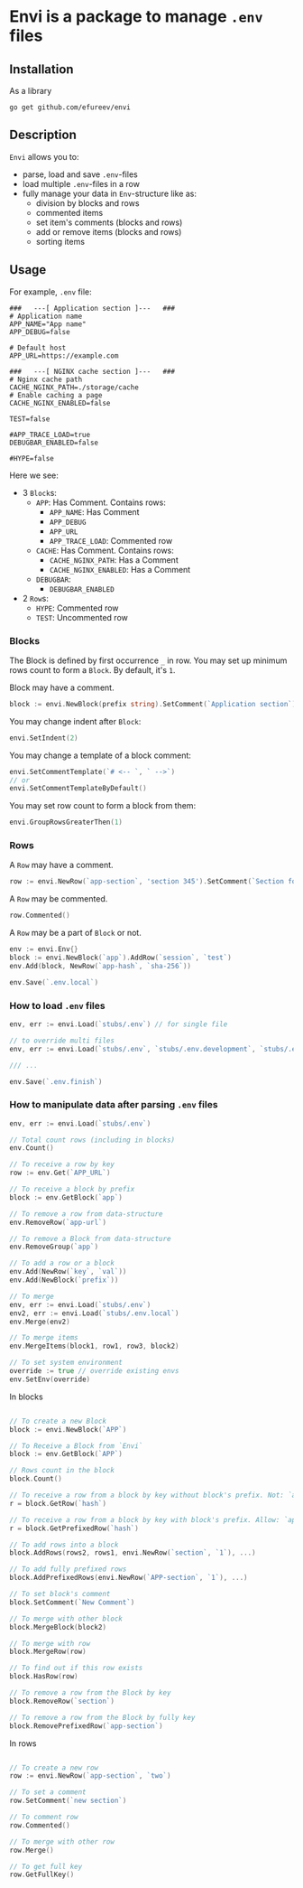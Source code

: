 # Envi is a package to manage `.env` files

## Installation

As a library

```shell
go get github.com/efureev/envi
```

## Description

`Envi` allows you to:

- parse, load and save `.env`-files
- load multiple `.env`-files in a row
- fully manage your data in `Env`-structure like as:
    - division by blocks and rows
    - commented items
    - set item's comments (blocks and rows)
    - add or remove items (blocks and rows)
    - sorting items

## Usage

For example, `.env` file:

```dotenv
###   ---[ Application section ]---   ###
# Application name
APP_NAME="App name"
APP_DEBUG=false

# Default host
APP_URL=https://example.com

###   ---[ NGINX cache section ]---   ###
# Nginx cache path
CACHE_NGINX_PATH=./storage/cache
# Enable caching a page
CACHE_NGINX_ENABLED=false

TEST=false

#APP_TRACE_LOAD=true
DEBUGBAR_ENABLED=false

#HYPE=false
```

Here we see:

- 3 `Block`s:
    - `APP`: Has Comment. Contains rows:
        - `APP_NAME`: Has Comment
        - `APP_DEBUG`
        - `APP_URL`
        - `APP_TRACE_LOAD`: Commented row
    - `CACHE`: Has Comment. Contains rows:
        - `CACHE_NGINX_PATH`: Has a Comment
        - `CACHE_NGINX_ENABLED`: Has a Comment
    - `DEBUGBAR`:
        - `DEBUGBAR_ENABLED`
- 2 `Row`s:
    - `HYPE`: Commented row
    - `TEST`: Uncommented row

### Blocks

The Block is defined by first occurrence `_` in row. You may set up minimum rows count to form a `Block`.
By default, it's `1`.

Block may have a comment.

```go
block := envi.NewBlock(prefix string).SetComment(`Application section`)
```

You may change indent after `Block`:

```go
envi.SetIndent(2)
```

You may change a template of a block comment:

```go
envi.SetCommentTemplate(`# <-- `, ` -->`)
// or
envi.SetCommentTemplateByDefault()
```

You may set row count to form a block from them:

```go
envi.GroupRowsGreaterThen(1)
```

### Rows

A `Row` may have a comment.

```go
row := envi.NewRow(`app-section`, 'section 345').SetComment(`Section for the unit '345'`)
```

A `Row` may be commented.

```go
row.Commented()
```

A `Row` may be a part of `Block` or not.

```go
env := envi.Env{}
block := envi.NewBlock(`app`).AddRow(`session`, `test`)
env.Add(block, NewRow(`app-hash`, `sha-256`))

env.Save(`.env.local`)
```

### How to load `.env` files

```go
env, err := envi.Load(`stubs/.env`) // for single file

// to override multi files
env, err := envi.Load(`stubs/.env`, `stubs/.env.development`, `stubs/.env.development.local`)

/// ...

env.Save(`.env.finish`)
```

### How to manipulate data after parsing `.env` files

```go
env, err := envi.Load(`stubs/.env`)

// Total count rows (including in blocks)
env.Count()

// To receive a row by key
row := env.Get(`APP_URL`)

// To receive a block by prefix
block := env.GetBlock(`app`)

// To remove a row from data-structure
env.RemoveRow(`app-url`)

// To remove a Block from data-structure
env.RemoveGroup(`app`)

// To add a row or a block
env.Add(NewRow(`key`, `val`))
env.Add(NewBlock(`prefix`))

// To merge
env, err := envi.Load(`stubs/.env`)
env2, err := envi.Load(`stubs/.env.local`)
env.Merge(env2)

// To merge items
env.MergeItems(block1, row1, row3, block2)

// To set system environment
override := true // override existing envs
env.SetEnv(override)
```

In blocks

```go

// To create a new Block
block := envi.NewBlock(`APP`)

// To Receive a Block from `Envi` 
block := env.GetBlock(`APP`)

// Rows count in the block
block.Count()

// To receive a row from a block by key without block's prefix. Not: `app-hash`!
r = block.GetRow(`hash`)

// To receive a row from a block by key with block's prefix. Allow: `app-hash`
r = block.GetPrefixedRow(`hash`)

// To add rows into a block
block.AddRows(rows2, rows1, envi.NewRow(`section`, `1`), ...)

// To add fully prefixed rows
block.AddPrefixedRows(envi.NewRow(`APP-section`, `1`), ...)

// To set block's comment
block.SetComment(`New Comment`)

// To merge with other block
block.MergeBlock(block2)

// To merge with row
block.MergeRow(row)

// To find out if this row exists
block.HasRow(row)

// To remove a row from the Block by key
block.RemoveRow(`section`)

// To remove a row from the Block by fully key
block.RemovePrefixedRow(`app-section`)
```

In rows

```go

// To create a new row
row := envi.NewRow(`app-section`, `two`)

// To set a comment
row.SetComment(`new section`)

// To comment row
row.Commented()

// To merge with other row
row.Merge()

// To get full key
row.GetFullKey()

```
